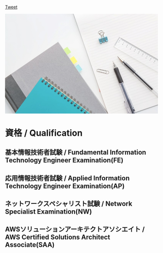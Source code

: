 <a href="https://twitter.com/share?ref_src=twsrc%5Etfw" class="twitter-share-button" data-show-count="false">Tweet</a><script async src="https://platform.twitter.com/widgets.js" charset="utf-8"></script>


![stationery Logo](images/stationery.jpg)



# 資格 / Qualification

## 基本情報技術者試験 / Fundamental Information Technology Engineer Examination(FE)

## 応用情報技術者試験 / Applied Information Technology Engineer Examination(AP)

## ネットワークスペシャリスト試験 / Network Specialist Examination(NW)

## AWSソリューションアーキテクトアソシエイト / AWS Certified Solutions Architect Associate(SAA)


